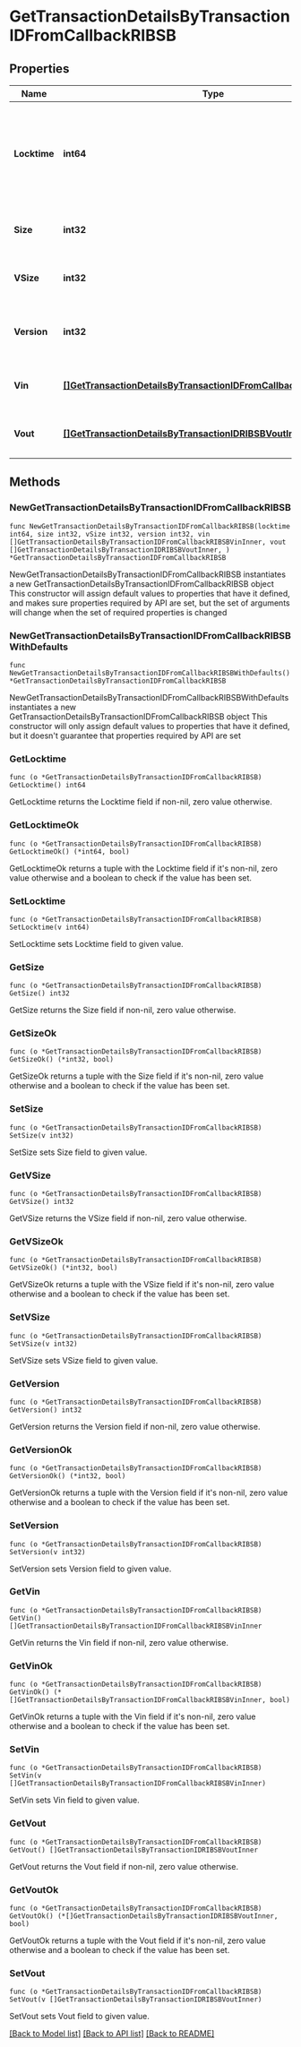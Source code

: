 # GetTransactionDetailsByTransactionIDFromCallbackRIBSB

## Properties

Name | Type | Description | Notes
------------ | ------------- | ------------- | -------------
**Locktime** | **int64** | Represents the time at which a particular transaction can be added to the blockchain. | 
**Size** | **int32** | Represents the total size of this transaction. | 
**VSize** | **int32** | Represents the virtual size of this transaction. | 
**Version** | **int32** | Represents the transaction version number. | 
**Vin** | [**[]GetTransactionDetailsByTransactionIDFromCallbackRIBSBVinInner**](GetTransactionDetailsByTransactionIDFromCallbackRIBSBVinInner.md) | Represents the transaction inputs. | 
**Vout** | [**[]GetTransactionDetailsByTransactionIDRIBSBVoutInner**](GetTransactionDetailsByTransactionIDRIBSBVoutInner.md) | Represents the transaction outputs. | 

## Methods

### NewGetTransactionDetailsByTransactionIDFromCallbackRIBSB

`func NewGetTransactionDetailsByTransactionIDFromCallbackRIBSB(locktime int64, size int32, vSize int32, version int32, vin []GetTransactionDetailsByTransactionIDFromCallbackRIBSBVinInner, vout []GetTransactionDetailsByTransactionIDRIBSBVoutInner, ) *GetTransactionDetailsByTransactionIDFromCallbackRIBSB`

NewGetTransactionDetailsByTransactionIDFromCallbackRIBSB instantiates a new GetTransactionDetailsByTransactionIDFromCallbackRIBSB object
This constructor will assign default values to properties that have it defined,
and makes sure properties required by API are set, but the set of arguments
will change when the set of required properties is changed

### NewGetTransactionDetailsByTransactionIDFromCallbackRIBSBWithDefaults

`func NewGetTransactionDetailsByTransactionIDFromCallbackRIBSBWithDefaults() *GetTransactionDetailsByTransactionIDFromCallbackRIBSB`

NewGetTransactionDetailsByTransactionIDFromCallbackRIBSBWithDefaults instantiates a new GetTransactionDetailsByTransactionIDFromCallbackRIBSB object
This constructor will only assign default values to properties that have it defined,
but it doesn't guarantee that properties required by API are set

### GetLocktime

`func (o *GetTransactionDetailsByTransactionIDFromCallbackRIBSB) GetLocktime() int64`

GetLocktime returns the Locktime field if non-nil, zero value otherwise.

### GetLocktimeOk

`func (o *GetTransactionDetailsByTransactionIDFromCallbackRIBSB) GetLocktimeOk() (*int64, bool)`

GetLocktimeOk returns a tuple with the Locktime field if it's non-nil, zero value otherwise
and a boolean to check if the value has been set.

### SetLocktime

`func (o *GetTransactionDetailsByTransactionIDFromCallbackRIBSB) SetLocktime(v int64)`

SetLocktime sets Locktime field to given value.


### GetSize

`func (o *GetTransactionDetailsByTransactionIDFromCallbackRIBSB) GetSize() int32`

GetSize returns the Size field if non-nil, zero value otherwise.

### GetSizeOk

`func (o *GetTransactionDetailsByTransactionIDFromCallbackRIBSB) GetSizeOk() (*int32, bool)`

GetSizeOk returns a tuple with the Size field if it's non-nil, zero value otherwise
and a boolean to check if the value has been set.

### SetSize

`func (o *GetTransactionDetailsByTransactionIDFromCallbackRIBSB) SetSize(v int32)`

SetSize sets Size field to given value.


### GetVSize

`func (o *GetTransactionDetailsByTransactionIDFromCallbackRIBSB) GetVSize() int32`

GetVSize returns the VSize field if non-nil, zero value otherwise.

### GetVSizeOk

`func (o *GetTransactionDetailsByTransactionIDFromCallbackRIBSB) GetVSizeOk() (*int32, bool)`

GetVSizeOk returns a tuple with the VSize field if it's non-nil, zero value otherwise
and a boolean to check if the value has been set.

### SetVSize

`func (o *GetTransactionDetailsByTransactionIDFromCallbackRIBSB) SetVSize(v int32)`

SetVSize sets VSize field to given value.


### GetVersion

`func (o *GetTransactionDetailsByTransactionIDFromCallbackRIBSB) GetVersion() int32`

GetVersion returns the Version field if non-nil, zero value otherwise.

### GetVersionOk

`func (o *GetTransactionDetailsByTransactionIDFromCallbackRIBSB) GetVersionOk() (*int32, bool)`

GetVersionOk returns a tuple with the Version field if it's non-nil, zero value otherwise
and a boolean to check if the value has been set.

### SetVersion

`func (o *GetTransactionDetailsByTransactionIDFromCallbackRIBSB) SetVersion(v int32)`

SetVersion sets Version field to given value.


### GetVin

`func (o *GetTransactionDetailsByTransactionIDFromCallbackRIBSB) GetVin() []GetTransactionDetailsByTransactionIDFromCallbackRIBSBVinInner`

GetVin returns the Vin field if non-nil, zero value otherwise.

### GetVinOk

`func (o *GetTransactionDetailsByTransactionIDFromCallbackRIBSB) GetVinOk() (*[]GetTransactionDetailsByTransactionIDFromCallbackRIBSBVinInner, bool)`

GetVinOk returns a tuple with the Vin field if it's non-nil, zero value otherwise
and a boolean to check if the value has been set.

### SetVin

`func (o *GetTransactionDetailsByTransactionIDFromCallbackRIBSB) SetVin(v []GetTransactionDetailsByTransactionIDFromCallbackRIBSBVinInner)`

SetVin sets Vin field to given value.


### GetVout

`func (o *GetTransactionDetailsByTransactionIDFromCallbackRIBSB) GetVout() []GetTransactionDetailsByTransactionIDRIBSBVoutInner`

GetVout returns the Vout field if non-nil, zero value otherwise.

### GetVoutOk

`func (o *GetTransactionDetailsByTransactionIDFromCallbackRIBSB) GetVoutOk() (*[]GetTransactionDetailsByTransactionIDRIBSBVoutInner, bool)`

GetVoutOk returns a tuple with the Vout field if it's non-nil, zero value otherwise
and a boolean to check if the value has been set.

### SetVout

`func (o *GetTransactionDetailsByTransactionIDFromCallbackRIBSB) SetVout(v []GetTransactionDetailsByTransactionIDRIBSBVoutInner)`

SetVout sets Vout field to given value.



[[Back to Model list]](../README.md#documentation-for-models) [[Back to API list]](../README.md#documentation-for-api-endpoints) [[Back to README]](../README.md)


